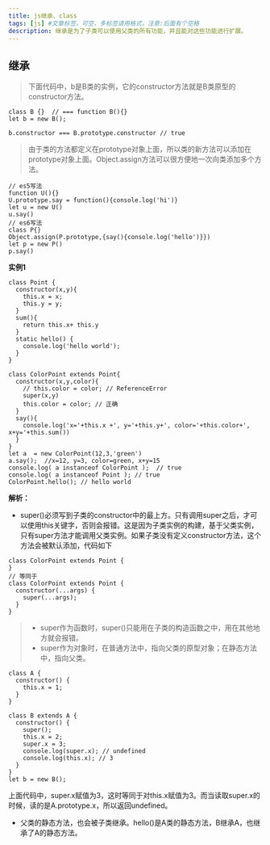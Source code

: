 ```yaml
---
title: js继承、class
tags: [js] #文章标签，可空，多标签请用格式，注意:后面有个空格
description: 继承是为了子类可以使用父类的所有功能，并且能对这些功能进行扩展。
---
```


## 继承
> 下面代码中，b是B类的实例，它的constructor方法就是B类原型的constructor方法。
```
class B {}  // === function B(){}
let b = new B();

b.constructor === B.prototype.constructor // true
```

> 由于类的方法都定义在prototype对象上面，所以类的新方法可以添加在prototype对象上面。Object.assign方法可以很方便地一次向类添加多个方法。
```
// es5写法
function U(){}
U.prototype.say = function(){console.log('hi')}
let u = new U()
u.say()
// es6写法
class P{}
Object.assign(P.prototype,{say(){console.log('hello')}})
let p = new P()
p.say()
```

**实例1**
```
class Point {
  constructor(x,y){
    this.x = x;
    this.y = y;
  }
  sum(){
    return this.x+ this.y
  }
  static hello() {
    console.log('hello world');
  }
}

class ColorPoint extends Point{
  constructor(x,y,color){
    // this.color = color; // ReferenceError
    super(x,y)
    this.color = color; // 正确
  }
  say(){
    console.log('x='+this.x +', y='+this.y+', color='+this.color+', x+y='+this.sum())
  }
}
let a  = new ColorPoint(12,3,'green')
a.say();  //x=12, y=3, color=green, x+y=15
console.log( a instanceof ColorPoint );  // true
console.log( a instanceof Point ); // true
ColorPoint.hello(); // hello world

```
**解析：**
- super()必须写到子类的constructor中的最上方。只有调用super之后，才可以使用this关键字，否则会报错。这是因为子类实例的构建，基于父类实例，只有super方法才能调用父类实例。如果子类没有定义constructor方法，这个方法会被默认添加，代码如下
```
class ColorPoint extends Point {
}
// 等同于
class ColorPoint extends Point {
  constructor(...args) {
    super(...args);
  }
}
```
> - super作为函数时，super()只能用在子类的构造函数之中，用在其他地方就会报错。
> - super作为对象时，在普通方法中，指向父类的原型对象；在静态方法中，指向父类。

```
class A {
  constructor() {
    this.x = 1;
  }
}

class B extends A {
  constructor() {
    super();
    this.x = 2;
    super.x = 3;
    console.log(super.x); // undefined
    console.log(this.x); // 3
  }
}
let b = new B();
```
上面代码中，super.x赋值为3，这时等同于对this.x赋值为3。而当读取super.x的时候，读的是A.prototype.x，所以返回undefined。

- 父类的静态方法，也会被子类继承。hello()是A类的静态方法，B继承A，也继承了A的静态方法。